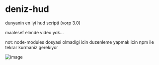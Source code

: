 # deniz-hud
dunyanin en iyi hud scripti (vorp 3.0)

maalesef elimde video yok...

not: node-modules dosyasi olmadigi icin duzenleme yapmak icin npm ile tekrar kurmaniz gerekiyor

![image](https://github.com/forealdeniz/deniz-hud/assets/85676222/885f6596-580c-4326-b604-57b28cc9fb56)
